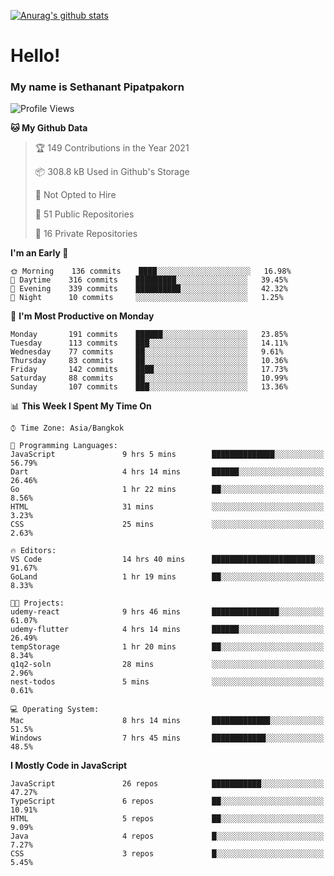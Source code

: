 [![Anurag's github stats](https://github-readme-stats.vercel.app/api?username=thetkpark&count_private=true&show_icons=true&theme=dracula)](https://github.com/anuraghazra/github-readme-stats)

# Hello!
### My name is Sethanant Pipatpakorn

<!--START_SECTION:waka-->
![Profile Views](http://img.shields.io/badge/Profile%20Views-6-blue)

**🐱 My Github Data** 

> 🏆 149 Contributions in the Year 2021
 > 
> 📦 308.8 kB Used in Github's Storage 
 > 
> 🚫 Not Opted to Hire
 > 
> 📜 51 Public Repositories 
 > 
> 🔑 16 Private Repositories  
 > 
**I'm an Early 🐤** 

```text
🌞 Morning    136 commits    ████░░░░░░░░░░░░░░░░░░░░░   16.98% 
🌆 Daytime    316 commits    █████████░░░░░░░░░░░░░░░░   39.45% 
🌃 Evening    339 commits    ██████████░░░░░░░░░░░░░░░   42.32% 
🌙 Night      10 commits     ░░░░░░░░░░░░░░░░░░░░░░░░░   1.25%

```
📅 **I'm Most Productive on Monday** 

```text
Monday       191 commits    ██████░░░░░░░░░░░░░░░░░░░   23.85% 
Tuesday      113 commits    ███░░░░░░░░░░░░░░░░░░░░░░   14.11% 
Wednesday    77 commits     ██░░░░░░░░░░░░░░░░░░░░░░░   9.61% 
Thursday     83 commits     ██░░░░░░░░░░░░░░░░░░░░░░░   10.36% 
Friday       142 commits    ████░░░░░░░░░░░░░░░░░░░░░   17.73% 
Saturday     88 commits     ██░░░░░░░░░░░░░░░░░░░░░░░   10.99% 
Sunday       107 commits    ███░░░░░░░░░░░░░░░░░░░░░░   13.36%

```


📊 **This Week I Spent My Time On** 

```text
⌚︎ Time Zone: Asia/Bangkok

💬 Programming Languages: 
JavaScript               9 hrs 5 mins        ██████████████░░░░░░░░░░░   56.79% 
Dart                     4 hrs 14 mins       ██████░░░░░░░░░░░░░░░░░░░   26.46% 
Go                       1 hr 22 mins        ██░░░░░░░░░░░░░░░░░░░░░░░   8.56% 
HTML                     31 mins             ░░░░░░░░░░░░░░░░░░░░░░░░░   3.23% 
CSS                      25 mins             ░░░░░░░░░░░░░░░░░░░░░░░░░   2.63%

🔥 Editors: 
VS Code                  14 hrs 40 mins      ███████████████████████░░   91.67% 
GoLand                   1 hr 19 mins        ██░░░░░░░░░░░░░░░░░░░░░░░   8.33%

🐱‍💻 Projects: 
udemy-react              9 hrs 46 mins       ███████████████░░░░░░░░░░   61.07% 
udemy-flutter            4 hrs 14 mins       ██████░░░░░░░░░░░░░░░░░░░   26.49% 
tempStorage              1 hr 20 mins        ██░░░░░░░░░░░░░░░░░░░░░░░   8.34% 
q1q2-soln                28 mins             ░░░░░░░░░░░░░░░░░░░░░░░░░   2.96% 
nest-todos               5 mins              ░░░░░░░░░░░░░░░░░░░░░░░░░   0.61%

💻 Operating System: 
Mac                      8 hrs 14 mins       █████████████░░░░░░░░░░░░   51.5% 
Windows                  7 hrs 45 mins       ████████████░░░░░░░░░░░░░   48.5%

```

**I Mostly Code in JavaScript** 

```text
JavaScript               26 repos            ███████████░░░░░░░░░░░░░░   47.27% 
TypeScript               6 repos             ██░░░░░░░░░░░░░░░░░░░░░░░   10.91% 
HTML                     5 repos             ██░░░░░░░░░░░░░░░░░░░░░░░   9.09% 
Java                     4 repos             █░░░░░░░░░░░░░░░░░░░░░░░░   7.27% 
CSS                      3 repos             █░░░░░░░░░░░░░░░░░░░░░░░░   5.45%

```



<!--END_SECTION:waka-->

